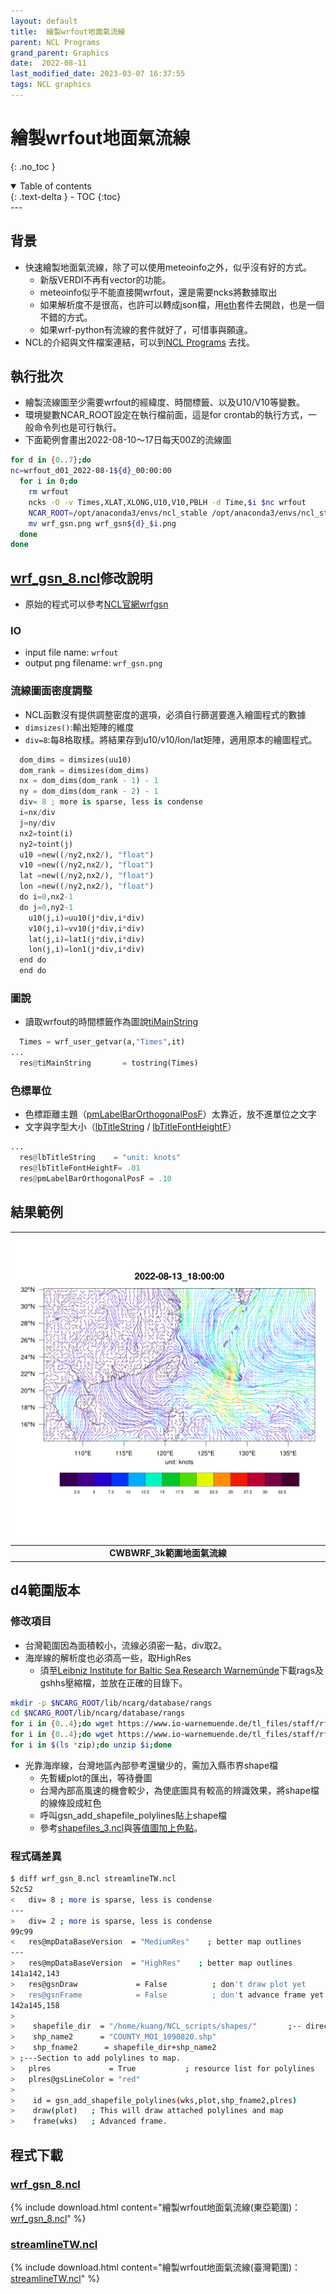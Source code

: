```yaml
---
layout: default
title:  繪製wrfout地面氣流線
parent: NCL Programs
grand_parent: Graphics
date:  2022-08-11
last_modified_date: 2023-03-07 16:37:55
tags: NCL graphics
---
```


# 繪製wrfout地面氣流線
{: .no_toc }

<details open markdown="block">
  <summary>
    Table of contents
  </summary>
  {: .text-delta }
- TOC
{:toc}
</details>
---

## 背景
- 快速繪製地面氣流線，除了可以使用meteoinfo之外，似乎沒有好的方式。
  - 新版VERDI不再有vector的功能。
  - meteoinfo似乎不能直接開wrfout，還是需要ncks將數據取出
  - 如果解析度不是很高，也許可以轉成json檔，用[eth][eth]套件去開啟，也是一個不錯的方式。
  - 如果wrf-python有流線的套件就好了，可惜事與願違。
- NCL的介紹與文件檔案連結，可以到[NCL Programs](https://sinotec2.github.io/Focus-on-Air-Quality/utilities/Graphics/NCL) 去找。

## 執行批次
- 繪製流線圖至少需要wrfout的經緯度、時間標籤、以及U10/V10等變數。
- 環境變數NCAR_ROOT設定在執行檔前面，這是for crontab的執行方式，一般命令列也是可行執行。
- 下面範例會畫出2022-08-10～17日每天00Z的流線圖

```bash
for d in {0..7};do 
nc=wrfout_d01_2022-08-1${d}_00:00:00
  for i in 0;do 
    rm wrfout
    ncks -O -v Times,XLAT,XLONG,U10,V10,PBLH -d Time,$i $nc wrfout
    NCAR_ROOT=/opt/anaconda3/envs/ncl_stable /opt/anaconda3/envs/ncl_stable/bin/ncl ~/NCL_scripts/streamline/wrf_gsn_8.ncl
    mv wrf_gsn.png wrf_gsn${d}_$i.png
  done
done
```

## [wrf_gsn_8.ncl][wrf_gsn_8.ncl]修改說明

- 原始的程式可以參考[NCL官網wrfgsn](https://www.ncl.ucar.edu/Applications/Scripts/wrf_gsn_8.ncl)

### IO

- input file name: `wrfout`
- output png filename: `wrf_gsn.png`

### 流線圖面密度調整

- NCL函數沒有提供調整密度的選項，必須自行篩選要進入繪圖程式的數據
- `dimsizes()`:輸出矩陣的維度
- `div=8`:每8格取樣。將結果存到u10/v10/lon/lat矩陣，適用原本的繪圖程式。

```python
  dom_dims = dimsizes(uu10)
  dom_rank = dimsizes(dom_dims)
  nx = dom_dims(dom_rank - 1) - 1
  ny = dom_dims(dom_rank - 2) - 1
  div= 8 ; more is sparse, less is condense
  i=nx/div
  j=ny/div
  nx2=toint(i)
  ny2=toint(j)
  u10 =new((/ny2,nx2/), "float")
  v10 =new((/ny2,nx2/), "float")
  lat =new((/ny2,nx2/), "float")
  lon =new((/ny2,nx2/), "float")
  do i=0,nx2-1
  do j=0,ny2-1
    u10(j,i)=uu10(j*div,i*div)
    v10(j,i)=vv10(j*div,i*div)
    lat(j,i)=lat1(j*div,i*div)
    lon(j,i)=lon1(j*div,i*div)
  end do
  end do
```

### 圖說

- 讀取wrfout的時間標籤作為圖說[tiMainString](https://www.ncl.ucar.edu/Document/Graphics/Resources/ti.shtml#tiMainString)

```python
  Times = wrf_user_getvar(a,"Times",it)
...
  res@tiMainString       = tostring(Times)
```

### 色標單位

- 色標距離主題（[pmLabelBarOrthogonalPosF](http://ncl.ucar.edu/Document/Graphics/Resources/pm.shtml#pmLabelBarOrthogonalPosF)）太靠近，放不進單位之文字
- 文字與字型大小（[lbTitleString](https://www.ncl.ucar.edu/Document/Graphics/Resources/lb.shtml#lbTitleString) / [lbTitleFontHeightF](https://www.ncl.ucar.edu/Document/Graphics/Resources/lb.shtml#lbTitleFontHeightF)）

```python
...
  res@lbTitleString    = "unit: knots"
  res@lbTitleFontHeightF= .01
  res@pmLabelBarOrthogonalPosF = .10
```

## 結果範例

| ![wrf_gsn.png](https://github.com/sinotec2/Focus-on-Air-Quality/raw/main/assets/images/wrf_gsn.png) |
|:--:|
| <b>CWBWRF_3k範圍地面氣流線 </b>|  

## d4範圍版本

### 修改項目

- 台灣範圍因為面積較小，流線必須密一點，div取2。
- 海岸線的解析度也必須高一些，取HighRes
  - 須至[Leibniz Institute for Baltic Sea Research Warnemünde](https://www.io-warnemuende.de/rangs-en.html)下載rags及gshhs壓縮檔，並放在正確的目錄下。

```bash
mkdir -p $NCARG_ROOT/lib/ncarg/database/rangs
cd $NCARG_ROOT/lib/ncarg/database/rangs
for i in {0..4};do wget https://www.io-warnemuende.de/tl_files/staff/rfeistel/download/rangs\(${i}\).zip;done
for i in {0..4};do wget https://www.io-warnemuende.de/tl_files/staff/rfeistel/download/gshhs\(${i}\).zip;done
for i in $(ls *zip);do unzip $i;done
```

- 光靠海岸線，台灣地區內部參考還蠻少的，需加入縣市界shape檔
  - 先暫緩plot的匯出，等待疊圖
  - 台灣內部高風速的機會較少，為使底圖具有較高的辨識效果，將shape檔的線條設成紅色
  - 呼叫gsn_add_shapefile_polylines貼上shape檔
  - 參考[shapefiles_3.ncl](https://www.ncl.ucar.edu/Applications/Scripts/shapefiles_3.ncl)與[等值圖加上色點](./cntr_w_dots.md)。

### 程式碼差異

```bash
$ diff wrf_gsn_8.ncl streamlineTW.ncl
52c52
<   div= 8 ; more is sparse, less is condense
---
>   div= 2 ; more is sparse, less is condense
99c99
<   res@mpDataBaseVersion  = "MediumRes"    ; better map outlines
---
>   res@mpDataBaseVersion  = "HighRes"    ; better map outlines
141a142,143
>   res@gsnDraw             = False          ; don't draw plot yet
>   res@gsnFrame            = False          ; don't advance frame yet
142a145,158
>
>    shapefile_dir  = "/home/kuang/NCL_scripts/shapes/"       ;-- directory containing the shapefiles
>    shp_name2      = "COUNTY_MOI_1090820.shp"                         ;-- shapefile to be used
>    shp_fname2      = shapefile_dir+shp_name2
> ;---Section to add polylines to map.
>   plres             = True           ; resource list for polylines
>   plres@gsLineColor = "red"
>
>    id = gsn_add_shapefile_polylines(wks,plot,shp_fname2,plres)
>    draw(plot)   ; This will draw attached polylines and map
>    frame(wks)   ; Advanced frame.
```

## 程式下載

### [wrf_gsn_8.ncl][wrf_gsn_8.ncl]

{% include download.html content="繪製wrfout地面氣流線(東亞範圍)：[wrf_gsn_8.ncl][wrf_gsn_8.ncl]" %}

### [streamlineTW.ncl][streamlineTW.ncl]

{% include download.html content="繪製wrfout地面氣流線(臺灣範圍)：[streamlineTW.ncl][streamlineTW.ncl]" %}

[eth]: <https://github.com/cambecc/earth> "cambecc(2016), earth building, launching and etc on GitHub. "
[wrf_gsn_8.ncl]: <https://github.com/sinotec2/Focus-on-Air-Quality/blob/main/utilities/Graphics/NCL/wrf_gsn_8.ncl> "Drawing streamlines colored by another field over a map"
[streamlineTW.ncl]: https://github.com/sinotec2/Focus-on-Air-Quality/blob/main/utilities/Graphics/NCL/streamlineTW.ncl "streamlineTW"
